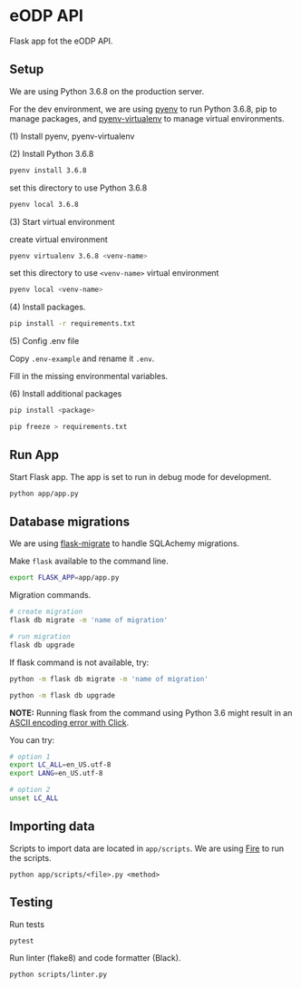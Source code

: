 # eODP API

Flask app fot the eODP API.

## Setup

We are using Python 3.6.8 on the production server.

For the dev environment, we are using [pyenv](https://github.com/pyenv/pyenv) to run Python 3.6.8, pip to manage packages, and [pyenv-virtualenv](https://github.com/pyenv/pyenv-virtualenv) to manage virtual environments.

(1) Install pyenv, pyenv-virtualenv

(2) Install Python 3.6.8

```bash
pyenv install 3.6.8
```

set this directory to use Python 3.6.8

```bash
pyenv local 3.6.8
```

(3) Start virtual environment

create virtual environment

```bash
pyenv virtualenv 3.6.8 <venv-name>
```

set this directory to use `<venv-name>` virtual environment

```bash
pyenv local <venv-name>
```

(4) Install packages.

```bash
pip install -r requirements.txt
```

(5) Config .env file

Copy `.env-example` and rename it `.env`.

Fill in the missing environmental variables.

(6) Install additional packages

```bash
pip install <package>

pip freeze > requirements.txt
```

## Run App

Start Flask app. The app is set to run in debug mode for development.

```bash
python app/app.py
```

## Database migrations

We are using [flask-migrate](https://github.com/miguelgrinberg/Flask-Migrate) to handle SQLAchemy migrations.

Make `flask` available to the command line.

```bash
export FLASK_APP=app/app.py
```

Migration commands.

```bash
# create migration
flask db migrate -m 'name of migration'

# run migration
flask db upgrade
```

If flask command is not available, try:

```bash
python -m flask db migrate -m 'name of migration'

python -m flask db upgrade

```

**NOTE:** Running flask from the command using Python 3.6 might result in an [ASCII encoding error with Click](https://click.palletsprojects.com/en/5.x/python3/#python-3-surrogate-handling).

You can try:

```bash
# option 1
export LC_ALL=en_US.utf-8
export LANG=en_US.utf-8

# option 2
unset LC_ALL
```

## Importing data

Scripts to import data are located in `app/scripts`. We are using [Fire](https://github.com/google/python-fire) to run the scripts.

```
python app/scripts/<file>.py <method>
```

## Testing

Run tests

```bash
pytest
```

Run linter (flake8) and code formatter (Black).

```bash
python scripts/linter.py
```
